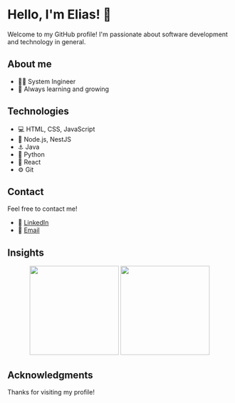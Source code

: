 # Hello, I'm Elias! 👋

Welcome to my GitHub profile! I'm passionate about software development and technology in general.
## About me

- 👨‍💻 System Ingineer
- 🌱 Always learning and growing


## Technologies

- 💻 HTML, CSS, JavaScript
- 🚀 Node.js, NestJS
- ⚓ Java
- 🐍 Python
- 📱 React
- ⚙️ Git



## Contact

Feel free to contact me!

- 💼 [LinkedIn](https://www.linkedin.com/in/elias-estupi%C3%B1an/)
- 📧 [Email](mailto:eliaset096@gmail.com)


## Insights

<div align="center" style="display: inline_block">
  <img height="200em" src="https://github-readme-stats.vercel.app/api?username=eliaset096&show_icons=true&theme=radical">
  <img height="200em" src="https://github-readme-stats.vercel.app/api/top-langs/?username=eliaset096&layout=donut&theme=radical">
</div>


## Acknowledgments

Thanks for visiting my profile!
